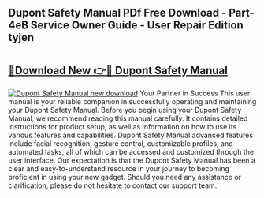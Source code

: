 ## Dupont Safety Manual PDf Free Download - Part-4eB Service Owner Guide - User Repair Edition tyjen

# <h2><a href="http://bc31699.oget.top/?id=Dupont+Safety+Manual">🔗Download New 👉🔴 Dupont Safety Manual</a></h2>

[![Dupont Safety Manual new download](https://i.imgur.com/5g1atiW.png)](http://bc31699.oget.top/?id=Dupont+Safety+Manual)
Your Partner in Success This user manual is your reliable companion in successfully operating and maintaining your Dupont Safety Manual. Before you begin using your Dupont Safety Manual, we recommend reading this manual carefully. It contains detailed instructions for product setup, as well as information on how to use its various features and capabilities. Dupont Safety Manual advanced features include facial recognition, gesture control, customizable profiles, and automated tasks, all of which can be accessed and customized through the user interface. Our expectation is that the Dupont Safety Manual has been a clear and easy-to-understand resource in your journey to becoming proficient in using your new gadget. Should you need any assistance or clarification, please do not hesitate to contact our support team.
